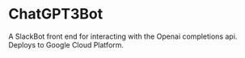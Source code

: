 # ChatGPT3Bot

A SlackBot front end for interacting with the Openai completions api. Deploys to Google Cloud Platform.
